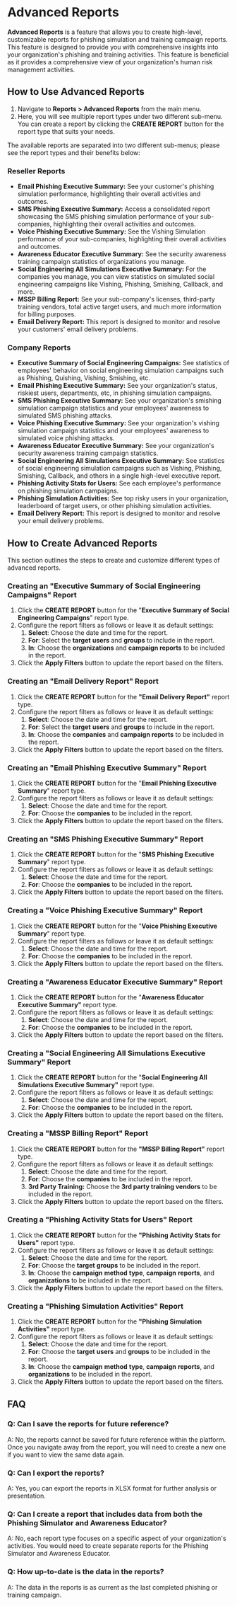 # Advanced Reports

**Advanced Reports** is a feature that allows you to create high-level, customizable reports for phishing simulation and training campaign reports. This feature is designed to provide you with comprehensive insights into your organization's phishing and training activities. This feature is beneficial as it provides a comprehensive view of your organization's human risk management activities.

## How to Use Advanced Reports

1. Navigate to **Reports > Advanced Reports** from the main menu.
2. Here, you will see multiple report types under two different sub-menu. You can create a report by clicking the **CREATE REPORT** button for the report type that suits your needs.

The available reports are separated into two different sub-menus; please see the report types and their benefits below:

### Reseller Reports

* **Email Phishing Executive Summary:** See your customer's phishing simulation performance, highlighting their overall activities and outcomes.
* **SMS Phishing Executive Summary:** Access a consolidated report showcasing the SMS phishing simulation performance of your sub-companies, highlighting their overall activities and outcomes.
* **Voice Phishing Executive Summary:** See the Vishing Simulation performance of your sub-companies, highlighting their overall activities and outcomes.
* **Awareness Educator Executive Summary:** See the security awareness training campaign statistics of organizations you manage. &#x20;
* **Social Engineering All Simulations Executive Summary:** For the companies you manage, you can view statistics on simulated social engineering campaigns like Vishing, Phishing, Smishing, Callback, and more.
* **MSSP Billing Report:** See your sub-company's licenses, third-party training vendors, total active target users, and much more information for billing purposes.
* **Email Delivery Report:** This report is designed to monitor and resolve your customers' email delivery problems.

### Company Reports

* **Executive Summary of Social Engineering Campaigns:** See statistics of employees' behavior on social engineering simulation campaigns such as Phishing, Quishing, Vishing, Smishing, etc.
* **Email Phishing Executive Summary:** See your organization's status, riskiest users, departments, etc, in phishing simulation campaigns.
* **SMS Phishing Executive Summary:** See your organization's smishing simulation campaign statistics and your employees' awareness to simulated SMS phishing attacks.
* **Voice Phishing Executive Summary:** See your organization's vishing simulation campaign statistics and your employees' awareness to simulated voice phishing attacks.
* **Awareness Educator Executive Summary:** See your organization's security awareness training campaign statistics. &#x20;
* **Social Engineering All Simulations Executive Summary:** See statistics of social engineering simulation campaigns such as Vishing, Phishing, Smishing, Callback, and others in a single high-level executive report.
* **Phishing Activity Stats for Users:** See each employee's performance on phishing simulation campaigns.
* **Phishing Simulation Activities:** See top risky users in your organization, leaderboard of target users, or other phishing simulation activities.
* **Email Delivery Report:** This report is designed to monitor and resolve your email delivery problems.

## How to Create Advanced Reports

This section outlines the steps to create and customize different types of advanced reports.

### Creating an "**Executive Summary of Social Engineering Campaigns**" Report

1. Click the **CREATE REPORT** button for the "**Executive Summary of Social Engineering Campaigns**" report type.
2. Configure the report filters as follows or leave it as default settings:
   1. **Select**: Choose the date and time for the report.
   2. **For**: Select the **target** **users** and **groups** to include in the report.
   3. **In**: Choose the **organizations** and **campaign reports** to be included in the report.
3. Click the **Apply Filters** button to update the report based on the filters.

### Creating an "Email Delivery Report" Report

1. Click the **CREATE REPORT** button for the **"Email Delivery Report"** report type.
2. Configure the report filters as follows or leave it as default settings:
   1. **Select**: Choose the date and time for the report.
   2. **For**: Select the **target** **users** and **groups** to include in the report.
   3. **In**: Choose the **companies** and **campaign reports** to be included in the report.
3. Click the **Apply Filters** button to update the report based on the filters.

### Creating an "Email Phishing Executive Summary" Report

1. Click the **CREATE REPORT** button for the "**Email Phishing Executive Summary**" report type.
2. Configure the report filters as follows or leave it as default settings:
   1. **Select**: Choose the date and time for the report.
   2. **For**: Choose the **companies** to be included in the report.
3. Click the **Apply Filters** button to update the report based on the filters.

### Creating an "**SMS Phishing Executive Summary**" Report

1. Click the **CREATE REPORT** button for the "**SMS Phishing Executive Summary**" report type.
2. Configure the report filters as follows or leave it as default settings:
   1. **Select**: Choose the date and time for the report.
   2. **For**: Choose the **companies** to be included in the report.
3. Click the **Apply Filters** button to update the report based on the filters.

### Creating a "Voice Phishing Executive Summary" Report

1. Click the **CREATE REPORT** button for the "**Voice Phishing Executive Summary**" report type.
2. Configure the report filters as follows or leave it as default settings:
   1. **Select**: Choose the date and time for the report.
   2. **For**: Choose the **companies** to be included in the report.
3. Click the **Apply Filters** button to update the report based on the filters.

### Creating a "A**wareness Educator Executive Summary" Report**

1. Click the **CREATE REPORT** button for the "**Awareness Educator Executive Summary"** report type.
2. Configure the report filters as follows or leave it as default settings:
   1. **Select**: Choose the date and time for the report.
   2. **For**: Choose the **companies** to be included in the report.
3. Click the **Apply Filters** button to update the report based on the filters.

### Creating a "Social Engineering All Simulations Executive Summar&#x79;**" Report**

1. Click the **CREATE REPORT** button for the "**Social Engineering All Simulations Executive Summary"** report type.
2. Configure the report filters as follows or leave it as default settings:
   1. **Select**: Choose the date and time for the report.
   2. **For**: Choose the **companies** to be included in the report.
3. Click the **Apply Filters** button to update the report based on the filters.

### Creating a "**MSSP Billing Report" Report**

1. Click the **CREATE REPORT** button for the **"MSSP Billing Report"** report type.
2. Configure the report filters as follows or leave it as default settings:
   1. **Select**: Choose the date and time for the report.
   2. **For**: Choose the **companies** to be included in the report.
   3. **3rd Party Training:** Choose the **3rd party training vendors** to be included in the report.
3. Click the **Apply Filters** button to update the report based on the filters.

### Creating a "Phishing Activity Stats for User&#x73;**" Report**

1. Click the **CREATE REPORT** button for the **"Phishing Activity Stats for Users"** report type.
2. Configure the report filters as follows or leave it as default settings:
   1. **Select**: Choose the date and time for the report.
   2. **For**: Choose the **target** **groups** to be included in the report.
   3. **In**: Choose the **campaign** **method** **type**, **campaign** **reports**, and **organizations** to be included in the report.
3. Click the **Apply Filters** button to update the report based on the filters.

### Creating a "Phishing Simulation Activitie&#x73;**" Report**

1. Click the **CREATE REPORT** button for the **"Phishing Simulation Activities"** report type.
2. Configure the report filters as follows or leave it as default settings:
   1. **Select**: Choose the date and time for the report.
   2. **For**: Choose the **target** **users** and **groups** to be included in the report.
   3. **In**: Choose the **campaign** **method** **type**, **campaign** **reports**, and **organizations** to be included in the report.
3. Click the **Apply Filters** button to update the report based on the filters.

## FAQ

### **Q: Can I save the reports for future reference?**

A: No, the reports cannot be saved for future reference within the platform. Once you navigate away from the report, you will need to create a new one if you want to view the same data again.

### **Q: Can I export the reports?**

A: Yes, you can export the reports in XLSX format for further analysis or presentation.

### **Q: Can I create a report that includes data from both the Phishing Simulator and Awareness Educator?**

A: No, each report type focuses on a specific aspect of your organization's activities. You would need to create separate reports for the Phishing Simulator and Awareness Educator.

### **Q: How up-to-date is the data in the reports?**

A: The data in the reports is as current as the last completed phishing or training campaign.&#x20;

